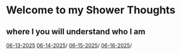 # Welcome to my Shower Thoughts
## where I you will understand who I am

[06-13-2025](06-13-2025.md)
[06-14-2025](06-14-2025.md)/
[06-15-2025](06-15-2025.md)/
[06-16-2025](06-16-2025.md)/
